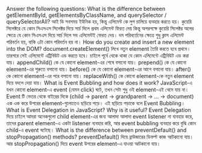 Answer the following questions:
What is the difference between getElementById, getElementsByClassName, and querySelector / querySelectorAll?
আই ডি সবসময় ইউনিক হয়, কিন্তু এলিমেন্ট কে লুপ চালিয়ে ব্যবহার করতে হয়। কুয়েরি সিলেক্টরে যে কোন সিএসএস সিলেক্টর দিয়ে সার্চ দিলে প্রথম এলিমেন্ট ফিরত দেয় কিন্তু অপরপক্ষে কুয়েরি সিলেক্টর অলের ক্ষেত্রে যে কোন সিএসএস দিয়ে সার্চ দিলে সব এলিমেন্টই ফেরত দেয়। দম পরিবর্তেনের ক্ষেত্রে শুধু ক্লাস এলিমেন্ট পরিবর্তন হয়, বাকি ৩টা কোন পরিবর্তন হয় না।
How do you create and insert a new element into the DOM?
document.createElement() লিখে নতুন element তৈরি করতে হবে প্রথমে। তারপরে সেই এলিমেন্টে এট্রিবিউট এড করতে হবে। চাইলে পূর্বে থেকে থাকা যে কোন এলিমেন্টে এট্রিবিউট এড করা যায়। appendChild() কে যে কোনো element-এর শেষে বসানো যায়।
prepend() কে যে কোনো element-এর শুরুতে বসানো যায়।
before() কে যে কোনো element-এর আগে বসানো যায়।
after() কে কোনো element-এর পরে বসানো যায়।
replaceWith() কে কোনো element-কে নতুন element দিয়ে বদলে দেয়া যায়।
What is Event Bubbling and how does it work?
JavaScript-এ যখন কোনো element-এ event (যেমন click) ঘটে, তখন সেটা শুধু ওই element-এই থেমে যায় না। Event টি ভেতর থেকে বাইরের দিকে (child → parent → grandparent → ... → document) এক এক করে উপরের element-গুলোতেও ছড়িয়ে পড়ে।
এই ছড়িয়ে পড়াকে বলে Event Bubbling।
What is Event Delegation in JavaScript? Why is it useful?
Event Delegation দিয়ে চাইলে আমরা অনেকগুলো child element-এর জন্য আলাদা আলাদা event listener না ব্যবহার করে, তাদের parent element-এ একটা listener ব্যবহার করি, আর event bubbling ব্যবহার করে বুঝি কোন child-এ event ঘটেছে।
What is the difference between preventDefault() and stopPropagation() methods?
preventDefault() দিয়ে ব্রাউজারের ডিফল্ট কাজ আটকানো যায়।
আর stopPropagation() দিয়ে event উপরের element-এ যাওয়া আটকানো যায়।